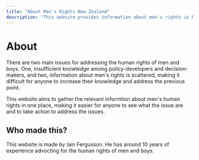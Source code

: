 ```yaml
---
title: "About Men's Rights New Zealand"
description: "This website provides information about men's rights in New Zealand to highlight the human rights issues affecting men and boys and to support men’s advocates, human rights professionals, policymakers, and community organisations to improve outcomes for men and boys."
---
```

# About
 
There are two main issues for addressing the human rights of men and boys. One, insufficient knowledge among policy-developers and decision-makers, and two, information about men's rights is scattered, making it difficult for anyone to increase their knowledge and address the previous point.

This website aims to gather the relevant informtion about men's human rights in one place, making it easier for anyone to see what the issue are and to take action to address the issues.

## Who made this?

This website is made by Iain Fergusson. He has around 10 years of experience advocting for the human rights of men and boys. 




